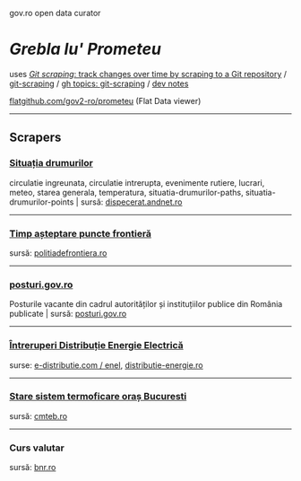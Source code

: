 gov.ro open data curator

# _Grebla lu' Prometeu_

uses [*Git scraping*: track changes over time by scraping to a Git repository](https://simonwillison.net/2020/Oct/9/git-scraping/) / [git-scraping](https://simonwillison.net/tags/gitscraping/) / [gh topics: git-scraping](https://github.com/topics/git-scraping)  /  [dev notes](dev-notes.md) 

[flatgithub.com/gov2-ro/prometeu](https://flatgithub.com/gov2-ro/prometeu) (Flat Data viewer)

---

## Scrapers 

### [Situația drumurilor](data/andnet/) 

circulatie ingreunata, circulatie intrerupta, evenimente rutiere, lucrari, meteo, starea generala, temperatura, situatia-drumurilor-paths, situatia-drumurilor-points | sursă: [dispecerat.andnet.ro](https://dispecerat.andnet.ro/)

---

### [Timp așteptare puncte frontieră](data/politia-de-frontiera)

sursă: [politiadefrontiera.ro](https://www.politiadefrontiera.ro/ro/traficonline) 

---

### [posturi.gov.ro](data/posturi/)

Posturile vacante din cadrul autorităților și instituțiilor publice din România publicate | sursă: [posturi.gov.ro](http://posturi.gov.ro/)

---

### [Întreruperi Distribuție Energie Electrică](data/distributie-energie)

surse: [e-distributie.com / enel](https://www.e-distributie.com/ro/intreruperi-curent.html), [distributie-energie.ro](https://www.distributie-energie.ro/suport/intreruperi-deer/) 

---

### [Stare sistem termoficare oraș Bucuresti](data/cmteb/)

sursă: [cmteb.ro](https://www.cmteb.ro/harta_stare_sistem_termoficare_bucuresti.php)

---

### Curs valutar

sursă: [bnr.ro](https://www.bnr.ro/nbrfxrates.xml) 